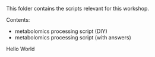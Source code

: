 This folder contains the scripts relevant for this workshop.

Contents:
- metabolomics processing script (DIY)
- metabolomics processing script (with answers)

Hello 
World
